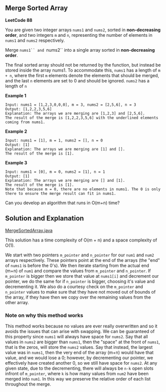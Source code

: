 ## Merge Sorted Array
**LeetCode 88**

You are given two integer arrays ```nums1``` and ```nums2```, sorted in **non-decreasing order**, and two integers ```m``` and ```n```, representing the number of elements in ```nums1``` and ```nums2``` respectively.

Merge ```nums1`` and ```nums2`` into a single array sorted in **non-decreasing order**.

The final sorted array should not be returned by the function, but instead be stored inside the array nums1. To accommodate this, ```nums1``` has a length of ```m + n```, where the first ```m``` elements denote the elements that should be merged, and the last ```n``` elements are set to 0 and should be ignored. ```nums2``` has a length of ```n```

**Example 1**
```
Input: nums1 = [1,2,3,0,0,0], m = 3, nums2 = [2,5,6], n = 3
Output: [1,2,2,3,5,6]
Explanation: The arrays we are merging are [1,2,3] and [2,5,6].
The result of the merge is [1,2,2,3,5,6] with the underlined elements coming from nums1.
```

**Example 2**
```
Input: nums1 = [1], m = 1, nums2 = [], n = 0
Output: [1]
Explanation: The arrays we are merging are [1] and [].
The result of the merge is [1].
```

**Example 3**
```
Input: nums1 = [0], m = 0, nums2 = [1], n = 1
Output: [1]
Explanation: The arrays we are merging are [] and [1].
The result of the merge is [1].
Note that because m = 0, there are no elements in nums1. The 0 is only there to ensure the merge result can fit in nums1.
```

Can you develop an algorithm that runs in O(m+n) time?

## Solution and Explanation
[MergeSortedArray.java](/JavaCodeChallenges/src/com/acanady/challengesolutions/MergeSortedArray.java)

This solution has a time complexity of O(m + n) and a space complexity of O(1).

We start with two pointers ```m_pointer``` and ```n_pointer``` for our ```num1``` and ```num2``` arrays respectively. These pointers point at the end of the arrays (the "end" of ```nums1``` is before the 0's).  We then iterate starting from the actual end (m+n) of ```num1``` and compare the values from ```m_pointer``` and ```n_pointer```. If ```m_pointer``` is bigger then we store that value at ```nums1[i]``` and decrement our pointer, we do the same for if ```n_pointer``` is bigger, choosing it's value and decrementing it. We also do a courtesy check on the ```m_pointer``` and ```n_pointer``` values to make sure that they have not moved out of bounds of the array, if they have then we copy over the remaining values from the other array.

### Note on why this method works

This method works because no values are ever really overwritten and so it avoids the issues that can arise with swapping. We can be guaranteed of this property since ```nums1``` will always have space for ```nums2```. Say that all values in ```nums2``` are bigger than ```nums1```, then the "space" at the front of ```nums1```, that is the zeros, will store the ```nums2``` values. Say that instead, the largest value was in ```nums1```, then the very end of the array (m+n) would have that value, and we would lose a 0; however, by decrementing our pointer, we effectively have created another 0, so we still have space for ```nums2```. At any given state, due to the decrementing, there will always be ```n-k``` open slots infront of ```m_pointer```, where ```k``` is how many values from ```num2```  have been merged into ```num1```. In this way we preserve the relative order of each list throughout the merge.